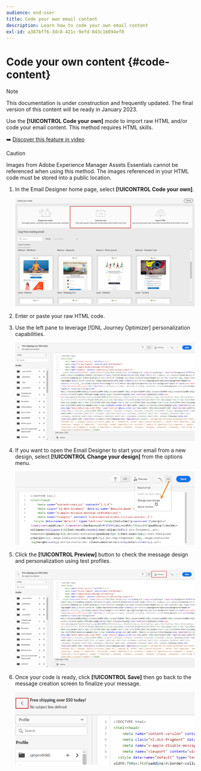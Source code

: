 ```yaml
---
audience: end-user
title: Code your own email content
description: Learn how to code your own email content
exl-id: a387bff6-3dc8-421c-9efd-043c16694ef0
---
```

# Code your own content {#code-content}

>[!NOTE]
>
>This documentation is under construction and frequently updated. The final version of this content will be ready in January 2023.

Use the **[!UICONTROL Code your own]** mode to import raw HTML and/or code your email content. This method requires HTML skills.

➡️ [Discover this feature in video](#video)

>[!CAUTION]
>
> Images from Adobe Experience Manager Assets Essentials cannot be referenced when using this method. The images referenced in your HTML code must be stored into a public location. 

1. In the Email Designer home page, select **[!UICONTROL Code your own]**.

    ![](assets/code-your-own.png)

1. Enter or paste your raw HTML code. 

1. Use the left pane to leverage [!DNL Journey Optimizer] personalization capabilities.

    ![](assets/code-editor.png)

1. If you want to open the Email Designer to start your email from a new design, select **[!UICONTROL Change your design]** from the options menu.
    
    ![](assets/code-editor-change-design.png)

1. Click the **[!UICONTROL Preview]** button to check the message design and personalization using test profiles.

    ![](assets/code-editor-preview.png)

1. Once your code is ready, click **[!UICONTROL Save]** then go back to the message creation screen to finalize your message.

    ![](assets/code-editor-save.png)

